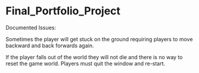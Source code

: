 # Final_Portfolio_Project
 
Documented Issues:

Sometimes the player will get stuck on the ground requiring players to move backward and back forwards again.

If the player falls out of the world they will not die and there is no way to reset the game world. Players must quit the window and re-start.